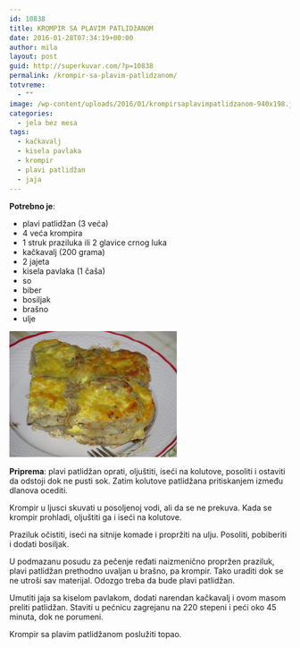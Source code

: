 ```yaml
---
id: 10838
title: KROMPIR SA PLAVIM PATLIDžANOM
date: 2016-01-28T07:34:19+00:00
author: mila
layout: post
guid: http://superkuvar.com/?p=10838
permalink: /krompir-sa-plavim-patlidzanom/
totvreme:
  - ""
image: /wp-content/uploads/2016/01/krompirsaplavimpatlidzanom-940x198.jpg
categories:
  - jela bez mesa
tags:
  - kačkavalj
  - kisela pavlaka
  - krompir
  - plavi patlidžan
  - jaja
---
```

**Potrebno je**:  
* plavi patlidžan (3 veća)  
* 4 veća krompira  
* 1 struk praziluka ili 2 glavice crnog luka  
* kačkavalj (200 grama)  
* 2 jajeta  
* kisela pavlaka (1 čaša)  
* so  
* biber  
* bosiljak  
* brašno  
* ulje

<img class="alignnone size-medium wp-image-10840" src="/wp-content/uploads/2016/01/krompirsaplavimpatlidzanom-1024x768.jpg" alt="krompirsaplavimpatlidzanom" width="300" height="225" /> 

**Priprema**: plavi patlidžan oprati, oljuštiti, iseći na kolutove, posoliti i ostaviti da odstoji dok ne pusti sok. Zatim kolutove patlidžana pritiskanjem između dlanova ocediti.

Krompir u ljusci skuvati u posoljenoj vodi, ali da se ne prekuva. Kada se krompir prohladi, oljuštiti ga i iseći na kolutove.

Praziluk očistiti, iseći na sitnije komade i propržiti na ulju. Posoliti, pobiberiti i dodati bosiljak.

U podmazanu posudu za pečenje ređati naizmenično propržen praziluk, plavi patlidžan prethodno uvaljan u brašno, pa krompir. Tako uraditi dok se ne utroši sav materijal. Odozgo treba da bude plavi patlidžan.

Umutiti jaja sa kiselom pavlakom, dodati narendan kačkavalj i ovom masom preliti patlidžan. Staviti u pećnicu zagrejanu na 220 stepeni i peći oko 45 minuta, dok ne porumeni.

Krompir sa plavim patlidžanom poslužiti topao.